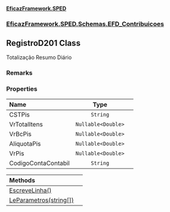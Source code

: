 #### [EficazFramework.SPED](EficazFrameworkSPED.md 'EficazFramework SPED')
### [EficazFramework.SPED.Schemas.EFD_Contribuicoes](EficazFramework.SPED.Schemas.EFD_Contribuicoes.md 'EficazFramework.SPED.Schemas.EFD_Contribuicoes')

## RegistroD201 Class

Totalização Resumo Diário

### Remarks
### Properties

| Name | Type | |
| :--- | :---: | :--- |
| CSTPis | `String` |  |
| VrTotalItens | `Nullable<Double>` |  |
| VrBcPis | `Nullable<Double>` |  |
| AliquotaPis | `Nullable<Double>` |  |
| VrPis | `Nullable<Double>` |  |
| CodigoContaContabil | `String` |  |

| Methods | |
| :--- | :--- |
| [EscreveLinha()](EficazFramework.SPED.Schemas.EFD_Contribuicoes/RegistroD201/EscreveLinha().md 'EficazFramework.SPED.Schemas.EFD_Contribuicoes.RegistroD201.EscreveLinha()') | |
| [LeParametros(string[])](EficazFramework.SPED.Schemas.EFD_Contribuicoes/RegistroD201/LeParametros(string[]).md 'EficazFramework.SPED.Schemas.EFD_Contribuicoes.RegistroD201.LeParametros(string[])') | |
